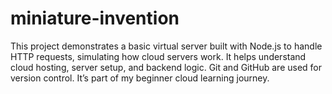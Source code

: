 # miniature-invention
This project demonstrates a basic virtual server built with Node.js to handle HTTP requests, simulating how cloud servers work. It helps understand cloud hosting, server setup, and backend logic. Git and GitHub are used for version control. It’s part of my beginner cloud learning journey.
